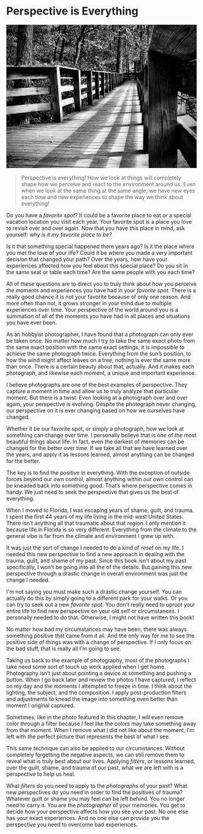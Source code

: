 # Perspective is Everything

![](./img/perspective-is-verything.jpeg)

> Perspective is everything! How we look at things will completely shape how we perceive and react to the environment around us. Even when we look at the same thing at the same angle, we have new eyes each time and new experiences to shape the way we think about everything!

Do you have a *favorite spot*? It could be a favorite place to eat or a special vacation location you visit each year. Your favorite spot is a place you love to revisit over and over again. Now that you have this place in mind, ask yourself: *why is it my favorite place to be?*

Is it that something special happened there years ago? Is it the place where you met the love of your life? Could it be where you made a very important decision that changed your path? Over the years, how have your experiences affected how you feel about this special place? Do you sit in the same seat or table each time? Are the same people with you each time?

All of these questions are to direct you to truly think about how you perceive the moments and experiences you have had in your *favorite spot*. There is a really good chance it is not your favorite because of only one reason. And more often than not, it grows stronger in your mind due to multiple experiences over time. Your perspective of the world around you is a summation of all of the moments you have had in all places and situations you have ever been.

As an hobbyist photographer, I have found that a photograph can only ever be taken once. No matter how much I try to take the same exact photo from the same exact position with the same exact settings, it is impossible to achieve the same photograph twice. Everything from the sun’s position, to how the wind might affect leaves on a tree, nothing is ever the same more than once. There is a certain beauty about that, actually. And it makes each photograph, and likewise each moment, a unique and important experience.

I believe photographs are one of the best examples of perspective. They capture a moment in time and allow us to truly analyze that particular moment. But there is a twist. Even looking at a photograph over and over again, your perspective is evolving. Despite the photograph never changing, our perspective on it is ever changing based on how we ourselves have changed.

Whether it be our favorite spot, or simply a photograph, how we look at something can change over time. I personally believe that is one of the most beautiful things about life. In fact, even the darkest of memories can be changed for the better over time. If we take all that we have learned over the years, and apply it as lessons learned, almost anything can be changed for the better.

The key is to find the positive in everything. With the exception of outside forces beyond our own control, almost anything within our own control can be kneaded back into something good. That’s where perspective comes in handy. We just need to seek the perspective that gives us the best of everything.

When I moved to Florida, I was escaping years of shame, guilt, and trauma. I spent the first 44 years of my life living in the mid-west United States. There isn't anything all that traumatic about that region. I only mention it because life in Florida is so very different. Everything from the climate to the general vibe is far from the climate and environment I grew up with.

It was just the sort of change I needed to do a kind of *reset* on my life. I needed this new perspective to find a new approach in dealing with the trauma, guilt, and shame of my past. Since this book isn't about my past specifically, I won't be going into all the of the details. But gaining this new perspective through a drastic change in overall environment was just the change I needed.

I'm not saying you must make such a drastic change yourself. You can actually do this by simply going to a different park for your walks. Or you can try to seek out a new *favorite spot*. You don't really need to uproot your entire life to find new perspective on your old self or circumstances. I personally needed to do that. Otherwise, I might not have written this book!

No matter how bad my circumstances may have been, there was always something positive that came from it all. And the only way for me to see the positive side of things was with a change of perspective. If I only focus on the bad stuff, that is really all I'm going to see.

Taking us back to the example of photography, most of the photographs I take need some sort of touch up work applied when I get home. Photography isn't just about pointing a device at something and pushing a button. When I go back later and review the photos I have captured, I reflect on my day and the moments I attempted to freeze in time. I think about the lighting, the subject, and the composition. I apply post-production filters and adjustments to knead the image into something even better than moment I original captured.

Sometimes, like in the photo featured in this chapter, I will even remove color through a filter because I feel like the colors may take something away from that moment. When I remove what I did not like about the moment, I'm left with the perfect picture that represents the best of what I see.

This same technique can also be applied to our circumstances. Without completely forgetting the negative aspects, we can still remove them to reveal what is truly best about our lives. Applying *filters*, or lessons learned, over the guilt, shame, and trauma of our past, what we are left with is a perspective to help us heal.

What *filters* do you need to apply to the *photographs* of your past? What new perspectives do you need in order to find the positives of trauma? Whatever guilt or shame you may feel can be left behind. You no longer need to carry it. You are the *photographer* of your memories. You get to decide how your perspective affects how you see your past. No one else has your exact experiences. And no one else can provide you the perspective you need to overcome bad experiences.

